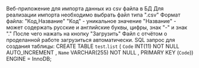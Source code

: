 Веб-приложение для импорта данных из csv файла в БД
Для реализации импорта необходимо выбрать файл типа ".csv"
Формат файла: "Код,Название"
"Код" - уникальное значение
"Название" - может содержать русские и английские буквы, цифры, знак "-" и знак "."
После чего нажать на кнопку "Загрузить"
Файл с отчётом о проделанной работе загрузиться автоматически.
SQL запрос для создания таблицы: CREATE TABLE `test`.`list` ( `Code` INT(11) NOT NULL AUTO_INCREMENT , `Name` VARCHAR(255) NOT NULL , PRIMARY KEY (`Code`)) ENGINE = InnoDB;

